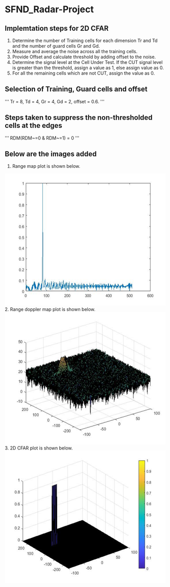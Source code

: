 # SFND_Radar-Project
## Implemtation steps for 2D CFAR
1. Determine the number of Training cells for each dimension Tr and Td and the number of guard cells Gr and Gd.
2. Measure and average the noise across all the training cells.
3. Provide Offset and calculate threshold by adding offset to the noise.
4. Determine the signal level at the Cell Under Test. If the CUT signal level is greater than the threshold, assign a value as 1, else assign value as 0.
5. For all the remaining cells which are not CUT, assign the value as 0.
## Selection of Training, Guard cells and offset
 ''' Tr = 8, Td = 4, Gr = 4, Gd = 2, offset = 0.6. '''
## Steps taken to suppress the non-thresholded cells at the edges
''' RDM(RDM~=0 & RDM~=1) = 0 '''
## Below are the images added
1. Range map plot is shown below.
<img src="range_map.jpg" width="779" height="414" />
2. Range doppler map plot is shown below.
<img src="range_doppler_map.jpg" width="779" height="414" />
3. 2D CFAR plot is shown below.
<img src="2D_CFAR.jpg" width="779" height="414" />

